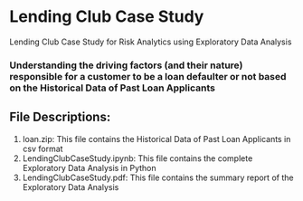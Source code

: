 # Lending Club Case Study
Lending Club Case Study for Risk Analytics using Exploratory Data Analysis
### Understanding the driving factors (and their nature) responsible for a customer to be a loan defaulter or not based on the Historical Data of Past Loan Applicants
## File Descriptions:
1. loan.zip: This file contains the Historical Data of Past Loan Applicants in csv format
2. LendingClubCaseStudy.ipynb: This file contains the complete Exploratory Data Analysis in Python
3. LendingClubCaseStudy.pdf: This file contains the summary report of the Exploratory Data Analysis 
